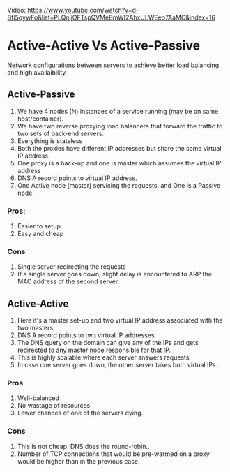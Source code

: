 Video: https://www.youtube.com/watch?v=d-Bfi5qywFo&list=PLQnljOFTspQVMeBmWI2AhxULWEeo7AaMC&index=16

# Active-Active Vs Active-Passive
Network configurations between servers to achieve better load balancing and high availaibility

## Active-Passive
1. We have 4 nodes (N) instances of a service running (may be on same host/container). 
2. We have two reverse proxying load balancers that forward the traffic to two sets of back-end servers. 
3. Everything is stateless
4. Both the proxies have different IP addresses but share the same virtual IP address.
5. One proxy is a back-up and one is master which assumes the virtual IP address
6. DNS A record points to virtual IP address.
7. One Active node (master) servicing the requests. and One is a Passive node.

### Pros:
1. Easier to setup
2. Easy and cheap

### Cons
1. Single server redirecting the requests
2. If a  single server goes down, slight delay is encountered to ARP the MAC address of the second server.

## Active-Active
1. Here it's a master set-up and two virtual IP address associated with the two masters
2. DNS A record points to two virtual IP addresses
3. The DNS query on the domain can give any of the IPs and gets redirected to any master node responsible for that IP.
4. This is highly scalable where each server answers requests.
5. In case one server goes down, the other server takes both virtual IPs.


### Pros
1. Well-balanced
2. No wastage of resources
3. Lower chances of one of the servers dying.

### Cons
1. This is not cheap. DNS does the round-robin.. 
2. Number of TCP connections that would be pre-warmed on a proxy would be higher than in the previous case.